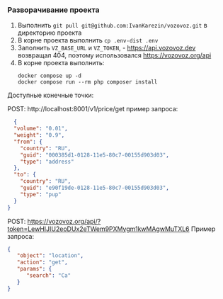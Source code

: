 ### Разворачивание проекта

1. Выполнить `git pull git@github.com:IvanKarezin/vozovoz.git` в директорию проекта
2. В корне проекта выполнить `cp .env-dist .env`
3. Заполнить `VZ_BASE_URL` и `VZ_TOKEN`, - https://api.vozovoz.dev возвращал 404, поэтому использовался https://vozovoz.org/api
4. В корне проекта выполнить:
    ```shell
   docker compose up -d 
   docker compose run --rm php composer install
   ```
   
Доступные конечные точки: 

POST: http://localhost:8001/v1/price/get
пример запроса: 

```json
  {
  "volume": "0.01",
  "weight": "0.9",
  "from": {
    "country": "RU",
    "guid": "000385d1-0128-11e5-80c7-00155d903d03",
    "type": "address"
  },
  "to": {
    "country": "RU",
    "guid": "e90f19de-0128-11e5-80c7-00155d903d03",
    "type": "pup"
  }
}
```

POST: https://vozovoz.org/api/?token=LewHIJIU2eoDUx2eTWem9PXMygm1kwMAgwMuTXL6
Пример запроса: 
```json
{
   "object": "location",
   "action": "get",
   "params": {
      "search": "Са"
   }
}
```